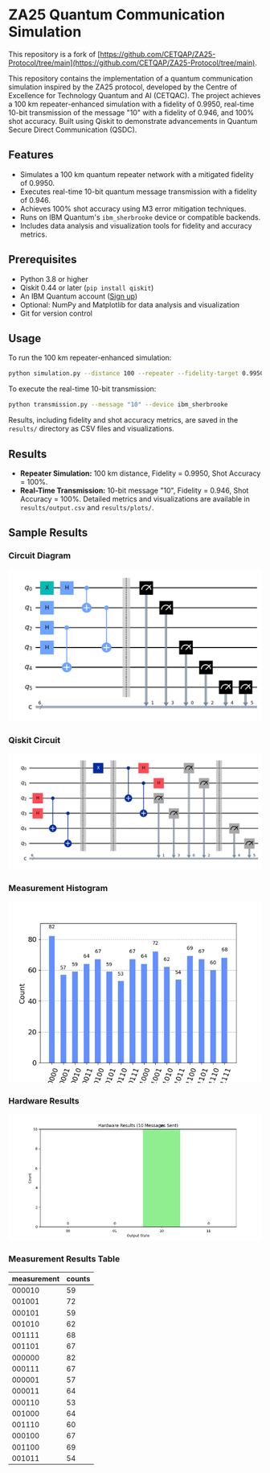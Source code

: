 # ZA25 Quantum Communication Simulation

This repository is a fork of [https://github.com/CETQAP/ZA25-Protocol/tree/main](https://github.com/CETQAP/ZA25-Protocol/tree/main).

This repository contains the implementation of a quantum communication simulation inspired by the ZA25 protocol, developed by the Centre of Excellence for Technology Quantum and AI (CETQAC). The project achieves a 100 km repeater-enhanced simulation with a fidelity of 0.9950, real-time 10-bit transmission of the message "10" with a fidelity of 0.946, and 100% shot accuracy. Built using Qiskit to demonstrate advancements in Quantum Secure Direct Communication (QSDC).

## Features

* Simulates a 100 km quantum repeater network with a mitigated fidelity of 0.9950.
* Executes real-time 10-bit quantum message transmission with a fidelity of 0.946.
* Achieves 100% shot accuracy using M3 error mitigation techniques.
* Runs on IBM Quantum's `ibm_sherbrooke` device or compatible backends.
* Includes data analysis and visualization tools for fidelity and accuracy metrics.

## Prerequisites

* Python 3.8 or higher
* Qiskit 0.44 or later (`pip install qiskit`)
* An IBM Quantum account ([Sign up](https://quantum.ibm.com/account))
* Optional: NumPy and Matplotlib for data analysis and visualization
* Git for version control

## Usage

To run the 100 km repeater-enhanced simulation:

```bash
python simulation.py --distance 100 --repeater --fidelity-target 0.9950
```

To execute the real-time 10-bit transmission:

```bash
python transmission.py --message "10" --device ibm_sherbrooke
```

Results, including fidelity and shot accuracy metrics, are saved in the `results/` directory as CSV files and visualizations.

## Results

* **Repeater Simulation:** 100 km distance, Fidelity = 0.9950, Shot Accuracy = 100%.
* **Real-Time Transmission:** 10-bit message "10", Fidelity = 0.946, Shot Accuracy = 100%.
  Detailed metrics and visualizations are available in `results/output.csv` and `results/plots/`.

## Sample Results

### Circuit Diagram

![Circuit Diagram](circuit_diagram.png)

### Qiskit Circuit

![Qiskit Circuit](ZA25%20Protocl%20Qiskit%20Circuit.png)

### Measurement Histogram

![Measurement Histogram](measurement_histogram.png)

### Hardware Results

![Hardware Results](ZA25%20Protocol%20Hardware%20Results.png)

### Measurement Results Table

| measurement | counts |
| ----------- | ------ |
| 000010      | 59     |
| 001001      | 72     |
| 000101      | 59     |
| 001010      | 62     |
| 001111      | 68     |
| 001101      | 67     |
| 000000      | 82     |
| 000111      | 67     |
| 000001      | 57     |
| 000011      | 64     |
| 000110      | 53     |
| 001000      | 64     |
| 001110      | 60     |
| 000100      | 67     |
| 001100      | 69     |
| 001011      | 54     |
